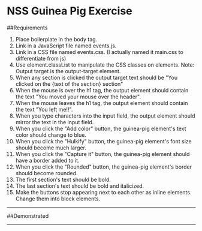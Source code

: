# NSS Guinea Pig Exercise

##Requirements
1. Place boilerplate in the body tag.
1. Link in a JavaScript file named events.js.
1. Link in a CSS file named events.css. (I actually named it main.css to differentiate from js)
1. Use element.classList to manipulate the CSS classes on elements.
Note: Output target is the output-target element.
1. When any section is clicked the output target text should be "You clicked on the {text of the section} section"
1. When the mouse is over the h1 tag, the output element should contain the text "You moved your mouse over the header".
1. When the mouse leaves the h1 tag, the output element should contain the text "You left me!!".
1. When you type characters into the input field, the output element should mirror the text in the input field.
1. When you click the "Add color" button, the guinea-pig element's text color should change to blue.
1. When you click the "Hulkify" button, the guinea-pig element's font size should become much larger.
1. When you click the "Capture it" button, the guinea-pig element should have a border added to it.
1. When you click the "Rounded" button, the guinea-pig element's border should become rounded.
1. The first section's text should be bold.
1. The last section's text should be bold and italicized.
1. Make the buttons stop appearing next to each other as inline elements. Change them into block elements.

<hr>

##Demonstrated




<hr>
